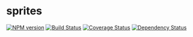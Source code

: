 # sprites

[![NPM version](https://badge.fury.io/js/sprites.png)](https://npmjs.org/package/sprites)
[![Build Status](https://travis-ci.org/army8735/sprites.svg?branch=master)](https://travis-ci.org/army8735/sprites)
[![Coverage Status](https://coveralls.io/repos/army8735/sprites/badge.png)](https://coveralls.io/r/army8735/sprites)
[![Dependency Status](https://david-dm.org/army8735/sprites.png)](https://david-dm.org/army8735/sprites)


